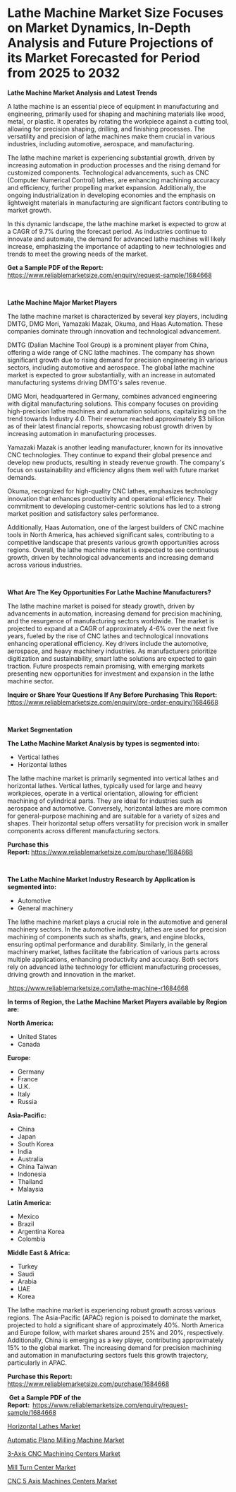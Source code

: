 <p><h1>Lathe Machine Market Size Focuses on Market Dynamics, In-Depth Analysis and Future Projections of its Market Forecasted for Period from 2025 to 2032</h1></p><p><strong>Lathe Machine Market Analysis and Latest Trends</strong></p>
<p><p>A lathe machine is an essential piece of equipment in manufacturing and engineering, primarily used for shaping and machining materials like wood, metal, or plastic. It operates by rotating the workpiece against a cutting tool, allowing for precision shaping, drilling, and finishing processes. The versatility and precision of lathe machines make them crucial in various industries, including automotive, aerospace, and manufacturing.</p><p>The lathe machine market is experiencing substantial growth, driven by increasing automation in production processes and the rising demand for customized components. Technological advancements, such as CNC (Computer Numerical Control) lathes, are enhancing machining accuracy and efficiency, further propelling market expansion. Additionally, the ongoing industrialization in developing economies and the emphasis on lightweight materials in manufacturing are significant factors contributing to market growth.</p><p>In this dynamic landscape, the lathe machine market is expected to grow at a CAGR of 9.7% during the forecast period. As industries continue to innovate and automate, the demand for advanced lathe machines will likely increase, emphasizing the importance of adapting to new technologies and trends to meet the growing needs of the market.</p></p>
<p><strong>Get a Sample PDF of the Report:&nbsp;</strong> <a href="https://www.reliablemarketsize.com/enquiry/request-sample/1684668?utm_campaign=2008&utm_medium=2&utm_source=Github&utm_content=ia&utm_term=26032025&utm_id=lathe-machine">https://www.reliablemarketsize.com/enquiry/request-sample/1684668</a></p>
<p>&nbsp;</p>
<p><strong>Lathe Machine Major Market Players</strong></p>
<p><p>The lathe machine market is characterized by several key players, including DMTG, DMG Mori, Yamazaki Mazak, Okuma, and Haas Automation. These companies dominate through innovation and technological advancement.</p><p>DMTG (Dalian Machine Tool Group) is a prominent player from China, offering a wide range of CNC lathe machines. The company has shown significant growth due to rising demand for precision engineering in various sectors, including automotive and aerospace. The global lathe machine market is expected to grow substantially, with an increase in automated manufacturing systems driving DMTG's sales revenue.</p><p>DMG Mori, headquartered in Germany, combines advanced engineering with digital manufacturing solutions. This company focuses on providing high-precision lathe machines and automation solutions, capitalizing on the trend towards Industry 4.0. Their revenue reached approximately $3 billion as of their latest financial reports, showcasing robust growth driven by increasing automation in manufacturing processes.</p><p>Yamazaki Mazak is another leading manufacturer, known for its innovative CNC technologies. They continue to expand their global presence and develop new products, resulting in steady revenue growth. The company's focus on sustainability and efficiency aligns them well with future market demands.</p><p>Okuma, recognized for high-quality CNC lathes, emphasizes technology innovation that enhances productivity and operational efficiency. Their commitment to developing customer-centric solutions has led to a strong market position and satisfactory sales performance.</p><p>Additionally, Haas Automation, one of the largest builders of CNC machine tools in North America, has achieved significant sales, contributing to a competitive landscape that presents various growth opportunities across regions. Overall, the lathe machine market is expected to see continuous growth, driven by technological advancements and increasing demand across various industries.</p></p>
<p>&nbsp;</p>
<p><strong>What Are The Key Opportunities For Lathe Machine Manufacturers?</strong></p>
<p><p>The lathe machine market is poised for steady growth, driven by advancements in automation, increasing demand for precision machining, and the resurgence of manufacturing sectors worldwide. The market is projected to expand at a CAGR of approximately 4-6% over the next five years, fueled by the rise of CNC lathes and technological innovations enhancing operational efficiency. Key drivers include the automotive, aerospace, and heavy machinery industries. As manufacturers prioritize digitization and sustainability, smart lathe solutions are expected to gain traction. Future prospects remain promising, with emerging markets presenting new opportunities for investment and expansion in the lathe machine sector.</p></p>
<p><strong>Inquire or Share Your Questions If Any Before Purchasing This Report:</strong> <a href="https://www.reliablemarketsize.com/enquiry/pre-order-enquiry/1684668?utm_campaign=2008&utm_medium=2&utm_source=Github&utm_content=ia&utm_term=26032025&utm_id=lathe-machine">https://www.reliablemarketsize.com/enquiry/pre-order-enquiry/1684668</a></p>
<p>&nbsp;</p>
<p><strong>Market Segmentation</strong></p>
<p><strong>The Lathe Machine Market Analysis by types is segmented into:</strong></p>
<p><ul><li>Vertical lathes</li><li>Horizontal lathes</li></ul></p>
<p><p>The lathe machine market is primarily segmented into vertical lathes and horizontal lathes. Vertical lathes, typically used for large and heavy workpieces, operate in a vertical orientation, allowing for efficient machining of cylindrical parts. They are ideal for industries such as aerospace and automotive. Conversely, horizontal lathes are more common for general-purpose machining and are suitable for a variety of sizes and shapes. Their horizontal setup offers versatility for precision work in smaller components across different manufacturing sectors.</p></p>
<p><strong>Purchase this Report:&nbsp;</strong><a href="https://www.reliablemarketsize.com/purchase/1684668?utm_campaign=2008&utm_medium=2&utm_source=Github&utm_content=ia&utm_term=26032025&utm_id=lathe-machine">https://www.reliablemarketsize.com/purchase/1684668</a></p>
<p>&nbsp;</p>
<p><strong>The Lathe Machine Market Industry Research by Application is segmented into:</strong></p>
<p><ul><li>Automotive</li><li>General machinery</li></ul></p>
<p><p>The lathe machine market plays a crucial role in the automotive and general machinery sectors. In the automotive industry, lathes are used for precision machining of components such as shafts, gears, and engine blocks, ensuring optimal performance and durability. Similarly, in the general machinery market, lathes facilitate the fabrication of various parts across multiple applications, enhancing productivity and accuracy. Both sectors rely on advanced lathe technology for efficient manufacturing processes, driving growth and innovation in the market.</p></p>
<p><a href="https://www.reliablemarketsize.com/lathe-machine-r1684668?utm_campaign=2008&utm_medium=2&utm_source=Github&utm_content=ia&utm_term=26032025&utm_id=lathe-machine">&nbsp;https://www.reliablemarketsize.com/lathe-machine-r1684668</a></p>
<p><strong>In terms of Region, the Lathe Machine Market Players available by Region are:</strong></p>
<p>
    <p> <strong> North America: </strong>
        <ul>
            <li>United States</li>
            <li>Canada</li>
        </ul>
        </p> 
    <p> <strong> Europe: </strong>
        <ul>
            <li>Germany</li>
            <li>France</li>
            <li>U.K.</li>
            <li>Italy</li>
            <li>Russia</li>
        </ul>
        </p> 
    <p> <strong> Asia-Pacific: </strong>
        <ul>
            <li>China</li>
            <li>Japan</li>
            <li>South Korea</li>
            <li>India</li>
            <li>Australia</li>
            <li>China Taiwan</li>
            <li>Indonesia</li>
            <li>Thailand</li>
            <li>Malaysia</li>
        </ul>
        </p> 
    <p> <strong> Latin America: </strong>
        <ul>
            <li>Mexico</li>
            <li>Brazil</li>
            <li>Argentina Korea</li>
            <li>Colombia</li>
        </ul>
        </p> 
    <p> <strong> Middle East & Africa: </strong>
        <ul>
            <li>Turkey</li>
            <li>Saudi</li>
            <li>Arabia</li>
            <li>UAE</li>
            <li>Korea</li>
        </ul>
    </p>
    </p>
<p><p>The lathe machine market is experiencing robust growth across various regions. The Asia-Pacific (APAC) region is poised to dominate the market, projected to hold a significant share of approximately 40%. North America and Europe follow, with market shares around 25% and 20%, respectively. Additionally, China is emerging as a key player, contributing approximately 15% to the global market. The increasing demand for precision machining and automation in manufacturing sectors fuels this growth trajectory, particularly in APAC.</p></p>
<p><strong>Purchase this Report: </strong><a href="https://www.reliablemarketsize.com/purchase/1684668?utm_campaign=2008&utm_medium=2&utm_source=Github&utm_content=ia&utm_term=26032025&utm_id=lathe-machine">https://www.reliablemarketsize.com/purchase/1684668</a></p>
<p>&nbsp;<strong>Get a Sample PDF of the Report:&nbsp;&nbsp;</strong><a href="https://www.reliablemarketsize.com/enquiry/request-sample/1684668?utm_campaign=2008&utm_medium=2&utm_source=Github&utm_content=ia&utm_term=26032025&utm_id=lathe-machine">https://www.reliablemarketsize.com/enquiry/request-sample/1684668</a></p>
<p><strong></strong></p>
<p><p><a href="https://github.com/idranalexie/Market-Research-Report-List-1/blob/main/horizontal-lathes-market.md?utm_campaign=2008&utm_medium=2&utm_source=Github&utm_content=ia&utm_term=26032025&utm_id=lathe-machine">Horizontal Lathes Market</a></p><p><a href="https://github.com/hiwatchucuy/Market-Research-Report-List-1/blob/main/automatic-plano-milling-machine-market.md?utm_campaign=2008&utm_medium=2&utm_source=Github&utm_content=ia&utm_term=26032025&utm_id=lathe-machine">Automatic Plano Milling Machine Market</a></p><p><a href="https://github.com/ftnlewins/Market-Research-Report-List-1/blob/main/3-axis-cnc-machining-centers-market.md?utm_campaign=2008&utm_medium=2&utm_source=Github&utm_content=ia&utm_term=26032025&utm_id=lathe-machine">3-Axis CNC Machining Centers Market</a></p><p><a href="https://github.com/tyreinhssan/Market-Research-Report-List-1/blob/main/mill-turn-center-market.md?utm_campaign=2008&utm_medium=2&utm_source=Github&utm_content=ia&utm_term=26032025&utm_id=lathe-machine">Mill Turn Center Market</a></p><p><a href="https://github.com/rempemelon5k/Market-Research-Report-List-1/blob/main/cnc-5-axis-machines-centers-market.md?utm_campaign=2008&utm_medium=2&utm_source=Github&utm_content=ia&utm_term=26032025&utm_id=lathe-machine">CNC 5 Axis Machines Centers Market</a></p></p>